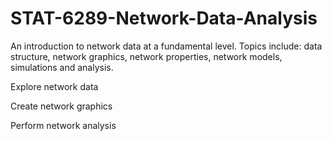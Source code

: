 # STAT-6289-Network-Data-Analysis
An introduction to network data at a fundamental level.  Topics include: data structure, network graphics, network properties, network models, simulations and analysis.

Explore network data

Create network graphics

Perform network analysis

